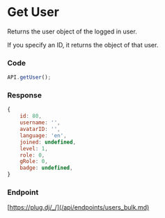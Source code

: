# Get User

Returns the user object of the logged in user.

If you specify an ID, it returns the object of that user.

### Code

```js
API.getUser();
```

### Response

```js
{
    id: 80,
    username: '',
    avatarID: '',
    language: 'en',
    joined: undefined,
    level: 1,
    role: 0,
    gRole: 0,
    badge: undefined,
}
```

### Endpoint

[https://plug.dj/_/](/api/endpoints/users_bulk.md)